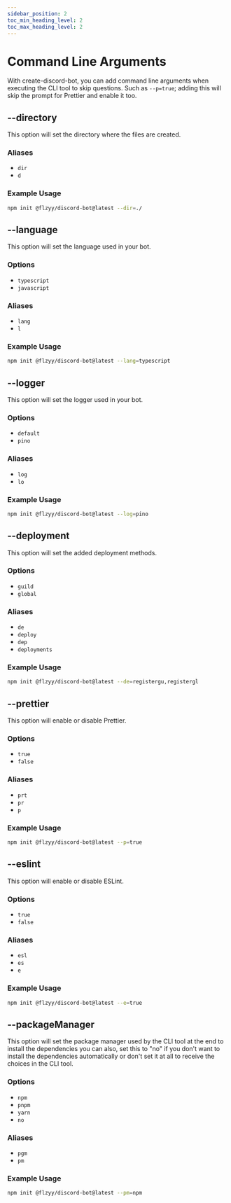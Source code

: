 ```yaml
---
sidebar_position: 2
toc_min_heading_level: 2
toc_max_heading_level: 2
---
```


# Command Line Arguments

With create-discord-bot, you can add command line arguments when executing the CLI tool to skip questions.
Such as `--p=true`; adding this will skip the prompt for Prettier and enable it too.

## --directory

This option will set the directory where the files are created.

### Aliases

- `dir`
- `d`

### Example Usage

```bash
npm init @flzyy/discord-bot@latest --dir=./
```

## --language

This option will set the language used in your bot.

### Options

- `typescript`
- `javascript`

### Aliases

- `lang`
- `l`

### Example Usage

```bash
npm init @flzyy/discord-bot@latest --lang=typescript
```

## --logger

This option will set the logger used in your bot.

### Options

- `default`
- `pino`

### Aliases

- `log`
- `lo`

### Example Usage

```bash
npm init @flzyy/discord-bot@latest --log=pino
```

## --deployment

This option will set the added deployment methods.

### Options

- `guild`
- `global`

### Aliases

- `de`
- `deploy`
- `dep`
- `deployments`

### Example Usage

```bash
npm init @flzyy/discord-bot@latest --de=registergu,registergl
```

## --prettier

This option will enable or disable Prettier.

### Options

- `true`
- `false`

### Aliases

- `prt`
- `pr`
- `p`

### Example Usage

```bash
npm init @flzyy/discord-bot@latest --p=true
```

## --eslint

This option will enable or disable ESLint.

### Options

- `true`
- `false`

### Aliases

- `esl`
- `es`
- `e`

### Example Usage

```bash
npm init @flzyy/discord-bot@latest --e=true
```

## --packageManager

This option will set the package manager used by the CLI tool at the end to install the dependencies you can
also, set this to "no" if you don't want to install the dependencies automatically or don't set it at all to
receive the choices in the CLI tool.

### Options

- `npm`
- `pnpm`
- `yarn`
- `no`

### Aliases

- `pgm`
- `pm`

### Example Usage

```bash
npm init @flzyy/discord-bot@latest --pm=npm
```
